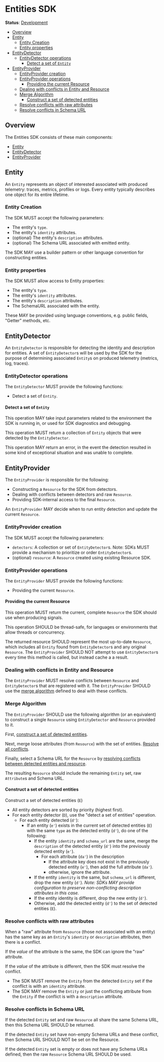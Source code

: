 <!--- Hugo front matter used to generate the website version of this page:
linkTitle: SDK
--->

# Entities SDK

**Status**: [Development](../document-status.md)

<!-- toc -->

- [Overview](#overview)
- [Entity](#entity)
  * [Entity Creation](#entity-creation)
  * [Entity properties](#entity-properties)
- [EntityDetector](#entitydetector)
  * [EntityDetector operations](#entitydetector-operations)
    + [Detect a set of `Entity`](#detect-a-set-of-entity)
- [EntityProvider](#entityprovider)
  * [EntityProvider creation](#entityprovider-creation)
  * [EntityProvider operations](#entityprovider-operations)
    + [Providing the current Resource](#providing-the-current-resource)
  * [Dealing with conflicts in Entity and Resource](#dealing-with-conflicts-in-entity-and-resource)
  * [Merge Algorithm](#merge-algorithm)
    + [Construct a set of detected entities](#construct-a-set-of-detected-entities)
  * [Resolve conflicts with raw attributes](#resolve-conflicts-with-raw-attributes)
  * [Resolve conflicts in Schema URL](#resolve-conflicts-in-schema-url)

<!-- tocstop -->

## Overview

The Entities SDK consists of these main components:

- [Entity](#entity)
- [EntityDetector](#entitydetector)
- [EntityProvider](#entityprovider)

## Entity

An `Entity` represents an object of interested associated with
produced telemetry: traces, metrics, profiles or logs. Every entity
typically describes one object for its entire lifetime.

### Entity Creation

The SDK MUST accept the following parameters:

- The entity's `type`.
- The entity's `identity` attributes.
- (optional) The entity's `description` attributes.
- (optional) The Schema URL associated with emitted entity.

The SDK MAY use a builder pattern or other language convention for
constructing entities.

### Entity properties

The SDK MUST allow access to Entity properties:

- The entity's `type`.
- The entity's `identity` attributes.
- The entity's `description` attributes.
- The SchemaURL associated with the entity.

These MAY be provided using language conventions, e.g. public
fields, "Getter" methods, etc.

## EntityDetector

An `EntityDetector` is responsible for detecting the identity and
description for entities. A set of `EntityDetector`s will be used
by the SDK for the purpose of determining associated `Entity`s on
produced telemetry (metrics, log, traces).

### EntityDetector operations

The `EntityDetector` MUST provide the following functions:

* Detect a set of `Entity`.

#### Detect a set of `Entity`

This operation MAY take input parameters related to the environment
the SDK is running in, or used for SDK diagnostics and debugging.

This operation MUST return a collection of `Entity` objects
that were detected by the `EntityDetector`.

This operation MAY return an error, in the event the detection
resulted in some kind of exceptional situation and was unable to
complete.

## EntityProvider

 The `EntityProvider` is responsible for the following:

- Constructing a `Resource` for the SDK from detectors.
- Dealing with conflicts between detectors and raw `Resource`.
- Providing SDK-internal access to the final `Resource`.

An `EntityProvider` MAY decide when to run entity detection
and update the current `Resource`.

### EntityProvider creation

The SDK MUST accept the following parameters:

- `detectors`: A collection or set of `EntityDetector`s.
  Note: SDKs MUST provide a mechanism to prioritize or order
  `EntityDetector`s.
- (optional) `resource`: A `Resource` created using existing
  Resource SDK.

### EntityProvider operations

The `EntityProvider` MUST provide the following functions:

- Providing the current  `Resource`.

#### Providing the current Resource

This operation MUST return the current, complete `Resource`
the SDK should use when producing signals.

This operation SHOULD be thread-safe, for languages or environments
that allow threads or concurrency.

The returned resource SHOULD represent the most up-to-date
`Resource`, which includes all `Entity` found from
`EntityDetector`s and any original `Resource`.
The `EntityProvider` SHOULD NOT attempt to use `EntityDetector`s
every time this method is called, but instead cache a a result.

### Dealing with conflicts in Entity and Resource

The `EntityProvider` MUST resolve conflicts between `Resource`
and `EntityDetector`s that are registered with it.
The `EntityProvider` SHOULD use the [merge algorithm](#merge-algorithm) defined to deal with these conflicts.

### Merge Algorithm

The `EntityProvider` SHOULD use the following algorithm
(or an equivalent) to construct a single `Resource` using
`EntityDetector` and `Resource` provided to it.

First, [construct a set of detected entities](#construct-a-set-of-detected-entities).

Next, merge loose attributes (from `Resource`) with the
set of entities. [Resolve all conflicts](#resolve-conflicts-with-raw-attributes).

Finally, select a Schema URL for the `Resource` by
[resolving conflicts between detected entities and resource](#resolve-conflicts-in-schema-url).

The resulting `Resource` should include the remaining `Entity`
set, raw `Attribute`s and Schema URL.

#### Construct a set of detected entities

Construct a set of detected entities (`E`)

- All entity detectors are sorted by priority (highest first).
- For each entity detector (`D`), use the "detect a set of
  entities" operation.
  - For each entity detected (`d'`):
    - If an entity (`e'`) exists in the current set of detected
      entities (`E`) with the same `type` as the detected
      entity (`d'`), do one of the following:
      - If the entity `identity` and `schema_url` are the same,
        merge the `description` of the detected entity (`d'`) into
        the previously detected entity (`e'`).
        - For each attribute (`da'`) in the description
          - If the attribute key does not exist in the previously
            detected entity (`e'`), then add the full attribute
            (`da'`).
          - otherwise, ignore the attribute.
      - If the entity `identity` is the same, but `schema_url` is
        different, drop the new entity (`d'`).
        *Note: SDKs MAY provide configuration to preserve
        non-conflicting description attributes in this case.*
      - If the entity identity is different, drop the new
        entity (`d'`).
      - Otherwise, add the detected entity (`d'`) to the set of
        detected entities (`E`).

### Resolve conflicts with raw attributes

When a "raw" attribute from `Resource` (those not associated with
an entity) has the same key as an `Entity`'s `identity` or
`description` attributes, then there is a conflict.

If the *value* of the attribute is the same, the SDK can ignore the
"raw" attribute.

If the *value* of the attribute is different, then the SDK must
resolve the conflict.

- The SDK MUST remove the `Entity` from the detected `Entity` set
  if the conflict is with an `identity` attribute.
- The SDK MAY remove the `Entity` or just the conflicting attribute
  from the `Entity` if the conflict is with a `description`
  attribute.

### Resolve conflicts in Schema URL

If the detected `Entity` set and raw `Resource` all share the
same Schema URL, then this Schema URL SHOULD be returned.

If the detected `Entity` set have non-empty Schema URLs and
these conflict, then Schema URL SHOULD NOT be set on the Resource.

If the detected `Entity` set is empty or does not have any Schema
URLs defined, then the raw `Resource` Schema URL SHOULD be used.
